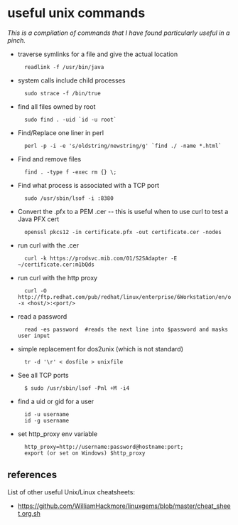 # useful unix commands
_This is a compilation of commands that I have found particularly useful in a pinch._

* traverse symlinks for a file and give the actual location
 
		readlink -f /usr/bin/java

* system calls include child processes

		sudo strace -f /bin/true
  
* find all files owned by root

		sudo find . -uid `id -u root`
		
* Find/Replace one liner in perl

		perl -p -i -e 's/oldstring/newstring/g' `find ./ -name *.html`
    
* Find and remove files

		find . -type f -exec rm {} \;
	
* Find what process is associated with a TCP port

		sudo /usr/sbin/lsof -i :8380
	

* Convert the .pfx to a PEM .cer -- this is useful when to use curl to test a Java PFX cert

		openssl pkcs12 -in certificate.pfx -out certificate.cer -nodes

* run curl with the .cer

		curl -k https://prodsvc.mib.com/01/S2SAdapter -E ~/certificate.cer:m1bQds
	
* run curl with the http proxy

		curl -O http://ftp.redhat.com/pub/redhat/linux/enterprise/6Workstation/en/os/SRPMS/repodata/repomd.xml -x <host/>:<port/>
	
* read a password

		read -es password  #reads the next line into $password and masks user input
	
* simple replacement for dos2unix (which is not standard)

		tr -d '\r' < dosfile > unixfile
	
	
* See all TCP ports

		$ sudo /usr/sbin/lsof -Pnl +M -i4

* find a uid or gid for a user

		id -u username
		id -g username

* set http_proxy env variable

		http_proxy=http://username:password@hostname:port;
		export (or set on Windows) $http_proxy		


references
----------
List of other useful Unix/Linux cheatsheets:

* https://github.com/WilliamHackmore/linuxgems/blob/master/cheat_sheet.org.sh
